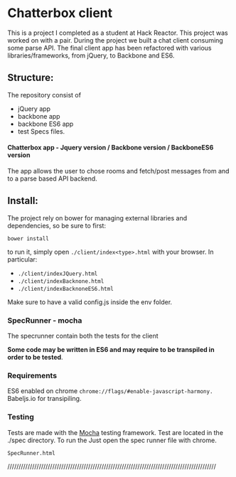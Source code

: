 Chatterbox client
==============

This is a project I completed as a student at Hack Reactor. This project was worked on with a pair. During the project we built a chat client consuming some parse API. The final client app has been refactored with various libraries/frameworks, from jQuery, to Backbone and ES6.

## Structure:

The repository consist of

- jQuery app
- backbone app
- backbone ES6 app
- test Specs files.

#### Chatterbox app - Jquery version / Backbone version / BackboneES6 version

The app allows the user to chose rooms and fetch/post messages from and to a parse based API backend.

## Install:

The project rely on bower for managing external libraries and dependencies, so be sure to first:

`bower install`

to run it, simply open `./client/index<type>.html` with your browser.
In particular:

- `./client/indexJQuery.html`
- `./client/indexBacknone.html`
- `./client/indexBacknoneES6.html`

Make sure to have a valid config.js inside the env folder.

### SpecRunner - mocha

The specrunner contain both the tests for the client

**Some code may be written in ES6 and may require to be transpiled in order to be tested**.

### Requirements

ES6 enabled on chrome `chrome://flags/#enable-javascript-harmony.`
Babeljs.io for transipiling.

### Testing

Tests are made with the [Mocha](https://github.com/mochajs/mocha) testing framework.
Test are located in the ./spec directory. To run the Just open the spec runner file with chrome.

```
SpecRunner.html
```

/////////////////////////////////////////////////////////////////////////////////////////////
